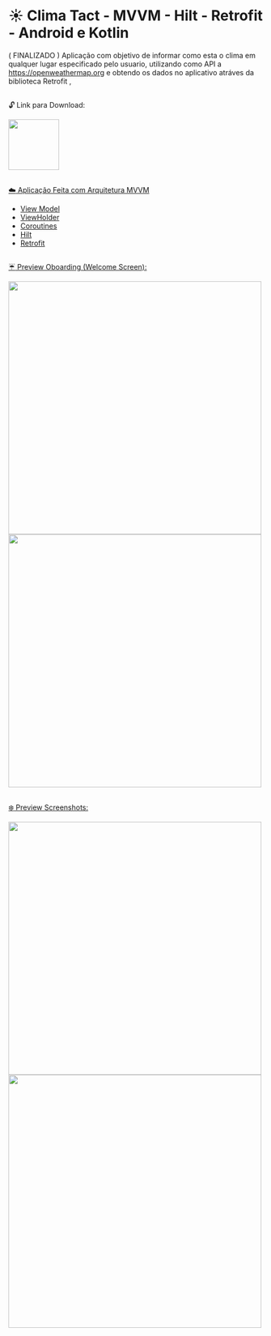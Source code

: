 # :sunny: Clima Tact - MVVM - Hilt - Retrofit - Android e Kotlin 
( FINALIZADO ) Aplicação com objetivo de informar como esta o clima em qualquer lugar especificado pelo usuario, 
utilizando como API a https://openweathermap.org e obtendo os dados no aplicativo atráves da biblioteca Retrofit , 
##

:unlock: Link para Download:

<div >
  <a href="https://drive.google.com/file/d/1ny1p5uO9ScvrGip3FVbnYlHheNUZZgrD/view?usp=sharing">
  <img height="100em" src="https://upload.wikimedia.org/wikipedia/commons/6/6a/Google_Drive_text_logo_grey.png"/>
</div>

##

:cloud: Aplicação Feita com Arquitetura MVVM

- View Model
- ViewHolder
- Coroutines
- Hilt
- Retrofit 

##

:umbrella: Preview Oboarding (Welcome Screen):

<div >
  <img height="500em" src="https://cdn.discordapp.com/attachments/1016798429160153241/1032837901442105474/Screenshot_20221020-230830.png"/>
  <img height="500em" src="https://cdn.discordapp.com/attachments/1016798429160153241/1032837901853130812/Screenshot_20221020-230833.png"/>
</div>


##
:snowflake: Preview Screenshots:

<div >
  <img height="500em" src="https://cdn.discordapp.com/attachments/1016798429160153241/1032833800692039730/Screenshot_20221020-225208.png"/>
  <img height="500em" src="https://cdn.discordapp.com/attachments/1016798429160153241/1032833800297787472/Screenshot_20221020-225215.png"/>
</div>

